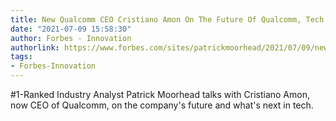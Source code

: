 ```yaml
---
title: New Qualcomm CEO Cristiano Amon On The Future Of Qualcomm, Tech And 5G
date: "2021-07-09 15:58:30"
author: Forbes - Innovation
authorlink: https://www.forbes.com/sites/patrickmoorhead/2021/07/09/new-qualcomm-ceo-cristiano-amon-on-the-future-of-qualcomm-tech-and-5g/
tags:
- Forbes-Innovation
---
```

#1-Ranked Industry Analyst Patrick Moorhead talks with Cristiano Amon, now CEO of Qualcomm, on the company's future and what's next in tech.